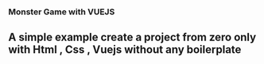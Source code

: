 ### Monster Game with VUEJS

## A simple example create a project from zero only with Html , Css , Vuejs without any boilerplate 